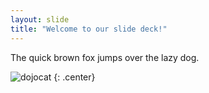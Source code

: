 ```yaml
---
layout: slide
title: "Welcome to our slide deck!"
---
```


The quick brown fox jumps over the lazy dog.

![dojocat](https://octodex.github.com/images/dojocat.jpg)
{: .center}
